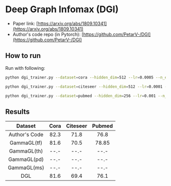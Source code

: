 Deep Graph Infomax (DGI)
========================

- Paper link: [https://arxiv.org/abs/1809.10341](https://arxiv.org/abs/1809.10341)
- Author's code repo (in Pytorch):
  [https://github.com/PetarV-/DGI](https://github.com/PetarV-/DGI)


How to run
----------

Run with following:

```bash
python dgi_trainer.py --dataset=cora --hidden_dim=512 --lr=0.0005 --n_epoch=300
```

```bash
python dgi_trainer.py --dataset=citeseer --hidden_dim=512 --lr=0.0001 --n_epoch=500
```

```bash
python dgi_trainer.py --dataset=pubmed --hidden_dim=256 --lr=0.001 --n_epoch=500
```

Results
-------


|      Dataset      | Cora | Citeseer | Pubmed |
| :---------------: | :--: | :------: | :----: |
|   Author's Code   | 82.3 |   71.8   |  76.8  |
|     GammaGL(tf)   | 81.6 |   70.5   |  78.85 |
|     GammaGL(th)   | --.- |   --.-   |  --.-  |
|     GammaGL(pd)   | --.- |   --.-   |  --.-  |
|     GammaGL(ms)   | --.- |   --.-   |  --.-  |
|        DGL        | 81.6 |   69.4   |  76.1  |

